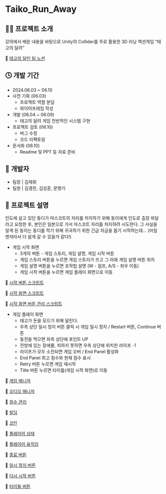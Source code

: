 # Taiko_Run_Away

## 🏃‍♂️ 프로젝트 소개
강의에서 배운 내용을 바탕으로 Unity의 Collider를 주로 활용한 3D 러닝 액션게임 “태고의 달려”

📕 [태고의 달인 팀 노션](https://www.notion.so/teamsparta/cbecffec43504aa89093ef9601d8aa75)

## 🕓 개발 기간
- 2024.06.03 ~ 06.10
- 사전 기획 (06.03)
  - 프로젝트 역할 분담
  - 와이어프레임 작성
- 개발 (06.04 ~ 06.09)
  - 태고의 달려 게임 전반적인 시스템 구현
- 프로젝트 검토 (06.10)
  - 버그 수정
  - 코드 리팩토링
- 문서화 (06.10)
  - Readme 및 PPT 등 자료 준비

## 👦 개발자
- 팀장 | 김재휘
- 팀원 | 김경찬, 김성훈, 문향기



## 💬 프로젝트 설명
인도에 살고 있던 동디가 마스코트의 자리를 차지하기 위해 동이에게 인도로 출장 와달라고 요청한 후, 
본인은 일본으로 가서 마스코트 자리를 차지하려 시도한다.
그 사실을 알게 된 동이는 동디를 막기 위해 귀국하기 위한 긴급 자금을 몹기 시작하는데...
(마침 엔저라서 더 쉽게 갈 수 있을거 같다!)



- 게임 시작 화면
  - 3개의 버튼 - 게임 스토리, 게임 설명, 게임 시작 버튼
  - 게임 스토리 버튼을 누르면 게임 스토리가 뜨고 그 아래 게임 설명 버튼 위치
  - 게임 설명 버튼을 누르면 조작법 설명 (W - 점프, A/S - 좌우 이동)
  - 게임 시작 버튼을 누르면 게임 플레이 화면으로 이동

📘 [시작 버튼 스크립트](https://github.com/kyeongchanunity4/Taiko_Run_Away/blob/main/Assets/01_Scripts/Chan_Temp_Scripts/Btn/GameStartBtn.cs)

📘 [시작 화면 스크립트](https://github.com/kyeongchanunity4/Taiko_Run_Away/blob/main/Assets/01_Scripts/Chan_Temp_Scripts/StartManager.cs)

📘 [시작 화면 버튼 관리 스크립트](https://github.com/kyeongchanunity4/Taiko_Run_Away/blob/main/Assets/01_Scripts/Chan_Temp_Scripts/Btn/VariousBtn.cs)

- 게임 플레이 화면
  - 태고가 돈을 모으기 위해 달린다.
  - 우측 상단 일시 정지 버튼 클릭 시 게임 일시 정지 / Restart 버튼, Continue 버튼
  - 동전을 먹으면 좌측 상단에 포인트 UP
  - 전방에 있는 장애물, 피하지 못하면 우측 상단에 위치한 라이프 -1
  - 라이프가 모두 소진되면 게임 오버 / End Panel 활성화
  - End Panel 최고 점수와 현재 점수 표시
  - Retry 버튼 누르면 게임 재시작
  - Title 버튼 누르면 타이틀(게임 시작 화면)로 이동

📙 [게임 매니저](https://github.com/kyeongchanunity4/Taiko_Run_Away/blob/main/Assets/01_Scripts/SH_Temp_Scripts/Game/GameManager.cs)

📙 [오디오 매니저](https://github.com/kyeongchanunity4/Taiko_Run_Away/blob/main/Assets/01_Scripts/SH_Temp_Scripts/Game/AudioManager.cs)

📙 [점수 관리](https://github.com/kyeongchanunity4/Taiko_Run_Away/blob/main/Assets/01_Scripts/SH_Temp_Scripts/Game/Score.cs)

📙 [빌딩](https://github.com/kyeongchanunity4/Taiko_Run_Away/tree/main/Assets/01_Scripts/SH_Temp_Scripts/Building)

📙 [코인](https://github.com/kyeongchanunity4/Taiko_Run_Away/tree/main/Assets/01_Scripts/SH_Temp_Scripts/Impediment)

📙 [플레이어 상태](https://github.com/kyeongchanunity4/Taiko_Run_Away/tree/main/Assets/01_Scripts/SH_Temp_Scripts/Player)

📙 [플레이어 움직임](https://github.com/kyeongchanunity4/Taiko_Run_Away/tree/main/Assets/Scirpts)

📙 [종료 버튼](https://github.com/kyeongchanunity4/Taiko_Run_Away/blob/main/Assets/01_Scripts/Chan_Temp_Scripts/Btn/FinishBtn.cs)

📙 [일시 정지 버튼](https://github.com/kyeongchanunity4/Taiko_Run_Away/blob/main/Assets/01_Scripts/Chan_Temp_Scripts/Btn/PauseBtn.cs)

📙 [다시 시작 버튼](https://github.com/kyeongchanunity4/Taiko_Run_Away/blob/main/Assets/01_Scripts/Chan_Temp_Scripts/Btn/RetryBtn.cs)

📙 [타이틀 버튼](https://github.com/kyeongchanunity4/Taiko_Run_Away/blob/main/Assets/01_Scripts/Chan_Temp_Scripts/Btn/TitleBtn.cs)
